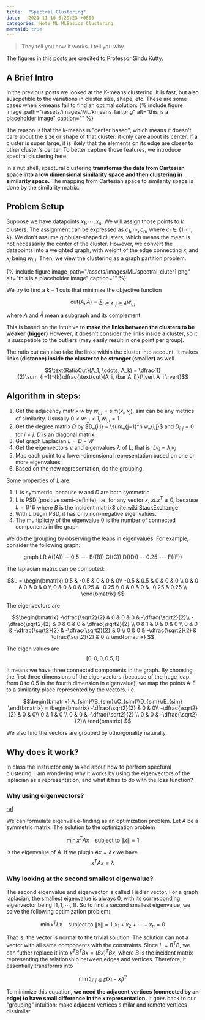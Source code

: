 ```yaml
---
title:  "Spectral Clustering"
date:   2021-11-16 6:29:23 +0800
categories: Note ML MLBasics Clustering
mermaid: true
---
```


> They tell you how it works. I tell you why.


The figures in this posts are credited to Professor Sindu Kutty.


## A Brief Intro
In the previous posts we looked at the K-means clustering. It is fast, but also suscpetible to the variations in cluster size, shape, etc. These are some cases when k-means fail to find an optimal solution:
{% include figure image_path="/assets/images/ML/kmeans_fail.png" alt="this is a placeholder image" caption="" %}

The reason is that the k-means is "center based", which means it doesn't care about the size or shape of that cluster: it only care about its center. If a cluster is super large, it is likely that the elements on its edge are closer to other cluster's center. To better capture those features, we introduce spectral clustering here.

In a nut shell, spectural clustering **transforms the data from Cartesian space into a low dimensional similarity space and then clustering in similarity space.** The mapping from Cartesian space to similarity space is done by the similarity matrix.

## Problem Setup
Suppose we have datapoints $x_1, \cdots, x_n$. We will assign those points to $k$ clusters. The assignment can be expressed as $c_1, \cdots, c_n$, where $c_i \in \{1,\cdots,k\}$. We don't assume globular-shaped clusters, which means the mean is not necessarily the center of the cluster. However, we convert the datapoints into a weighted graph, with weight of the edge connecting $x_i$ and $x_j$ being $w_{i,j}$. Then, we view the clustering as a graph partition problem.

{% include figure image_path="/assets/images/ML/spectral_cluter1.png" alt="this is a placeholder image" caption="" %}

We try to find a $k-1$ cuts that minimize the objective function
   
$$\text{cut}(A, \bar A) = \sum_{i\in A, j\in \bar A} w_{i,j}$$

where $A$ and $\bar A$ mean a subgraph and its complement.

This is based on the intuitive to **make the links between the clusters to be weaker (bigger)** However, it doesn't consider the links inside a cluster, so it is suscpetible to the outliers (may easily result in one point per group). 

The ratio cut can also take the links within the cluster into account. It makes **links (distance) inside the cluster to be stronger (smaller)** as well.

$$\text{RatioCut}(A_1, \cdots, A_k) = \dfrac{1}{2}\sum_{i=1}^{k}\dfrac{\text{cut}(A_i, \bar A_i)}{\lvert A_i \rvert}$$


## Algorithm in steps:
1. Get the adjacency matrix $w$ by $w_{i,j} = \text{sim}(x_i, x_j)$. $\text{sim}$ can be any metrics of similarity. Ususally $0 < w_{i,j} < 1, w_{i,i} = 1$
2. Get the degree matrix $D$ by $D_{i,i} = \sum_{j=1}^n w_{i,j}$ and $D_{i,j}= 0$ for $i \neq j$. $D$ is an diagonal matrix.
3. Get graph Laplacian $L = D - W$ 
4. Get the eigenvectors $v$ and eigenvalues $\lambda$ of $L$, that is, $Lv_i = \lambda_i v_i$
5. Map each point to a lower-dimensional representation based on one or more eigenvalues
6. Based on the new representation, do the grouping. 

Some properties of $L$ are:
1. L is symmetric, because $w$ and $D$ are both symmetric
2. L is PSD (positive semi-definite), i.e. for any vector $x$, $xLx^{T} \geq 0$, because $L = B^{T}B$ where $B$ is the incident matrix$ cite:[wiki](https://en.wikipedia.org/wiki/Laplacian_matrix#Incidence_matrix) [StackExchange](https://math.stackexchange.com/questions/997631/why-is-a-graph-laplacian-matrix-positive-semidefinite)
3. With L begin PSD, it has only non-negative eigenvalues.
4. The multiplicity of the eigenvalue 0 is the number of connected components in the graph

We do the grouping by observing the leaps in eigenvalues. For example,  consider the following graph:


<div class="mermaid" style="text-align:center">
graph LR
    A((A)) -- 0.5 --- B((B))
          C((C))
    D((D)) -- 0.25 --- F((F))

</div>

The laplacian matrix can be computed:

$$L = \begin{bmatrix}
0.5 & -0.5 & 0 & 0 & 0\\
-0.5 & 0.5 & 0 & 0 & 0 \\
0 & 0 & 0 & 0 & 0 \\
0 & 0 & 0 & 0.25 & -0.25 \\
0 & 0 & 0 & -0.25 & 0.25 \\
\end{bmatrix}
$$

The eigenvectors are

$$\begin{bmatrix}
-\dfrac{\sqrt2}{2} & 0 & 0 & 0 & -\dfrac{\sqrt2}{2}\\
-\dfrac{\sqrt2}{2} & 0 & 0 & 0 & \dfrac{\sqrt2}{2} \\
0 & 1 & 0 & 0 & 0 \\
0 & 0 & -\dfrac{\sqrt2}{2} & -\dfrac{\sqrt2}{2} & 0 \\
0 & 0 & -\dfrac{\sqrt2}{2} & \dfrac{\sqrt2}{2} & 0 \\
\end{bmatrix}
$$

The eigen values are 
$$ [0,0,0,0.5,1]$$


It means we have three connected components in the graph. By choosing the first three dimensions of the eigenvectors (because of the huge leap from 0 to 0.5 in the fourth dimension in eigenvalue), we map the points A-E to a similarity place represented by the vectors. i.e.

$$\begin{bmatrix}
A_{sim}\\B_{sim}\\C_{sim}\\D_{sim}\\E_{sim}
\end{bmatrix}
= \begin{bmatrix}
-\dfrac{\sqrt2}{2} & 0 & 0\\
-\dfrac{\sqrt2}{2} & 0 & 0\\
0 & 1 & 0 \\
0 & 0 & -\dfrac{\sqrt2}{2} \\
0 & 0 & -\dfrac{\sqrt2}{2}\\
\end{bmatrix}
$$



We also find the vectors are grouped by othorgonality naturally.



## Why does it work?
In class the instructor only talked about how to perfrom spectural clustering. I am wondering why it works by using the eigenvectors of the laplacian as a representation, and what it has to do with the loss function?

### Why using eigenvectors?
[ref](https://math.stackexchange.com/questions/3853424/what-does-the-value-of-eigenvectors-of-a-graph-laplacian-matrix-mean)

We can formulate eigenvalue-finding as an optimization problem. Let $A$ be a symmetric matrix. The solution to the optimization problem

$$\min x^TAx \ \ \ \text{  subject to }\lVert x \rVert = 1$$

is the eigenvalue of $A$. If we plugin $Ax = \lambda x$ we have $$x^TAx = \lambda$$


### Why looking at the second smallest eigenvalue?
The second eigenvalue and eigenvector is called Fiedler vector. For a graph laplacian, the smallest eigenvalue is always $0$, with its corresponding eigenvector being $[1,1,\cdots,1]$. So to find a second smallest eigenvalue, we solve the following optimization problem:

$$\min x^TLx\ \ \ \text{  subject to }\lVert x \rVert = 1 ,x_1 + x_2 +\cdots + x_n = 0$$

That is, the vector is normal to the trivial solution. The solution can not a vector with all same components with the constraints. Since $L = B^TB$, we can futher replace it into $x^TB^TBx = (Bx)^TBx$, where $B$ is the incident matrix representing the relationship between edges and vertices. Therefore, it essentially transforms into 

$$\min \sum_{i,j\in E}(x_i - x_j)^2 $$

To minimize this equation, **we need the adjacent vertices (connected by an edge) to have small difference in the $x$ representation.** It goes back to our "grouping" intuition: make adjacent vertices similar and remote vertices dissimilar.


